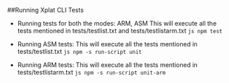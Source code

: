 ##Running Xplat CLI Tests

* Running tests for both the modes: ARM, ASM
This will execute all the tests mentioned in tests/testlist.txt and tests/testlistarm.txt
```js npm test```

* Running ASM tests:
This will execute all the tests mentioned in tests/testlist.txt
```js npm -s run-script unit```

* Running ARM tests:
This will execute all the tests mentioned in tests/testlistarm.txt
```js npm -s run-script unit-arm```
